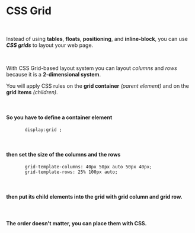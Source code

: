 
# CSS Grid

<br>

Instead of using **tables**, **floats**, **positioning**, and **inline-block**, you can use ***CSS grids*** to layout your web page.

<br>

With CSS Grid-based layout system you can layout *columns* and *rows* because it is a **2-dimensional system**.

You will apply CSS rules on the **grid container** *(parent element)* and on the **grid items** *(children)*. 

<br>

#### So you have to define a container element
           display:grid ; 

<br>

#### then set the size of the columns and the rows
           grid-template-columns: 40px 50px auto 50px 40px;
           grid-template-rows: 25% 100px auto;

<br>

#### then put its child elements into the grid with grid column and grid row.

<br>

#### The order doesn't matter, you can place them with CSS.